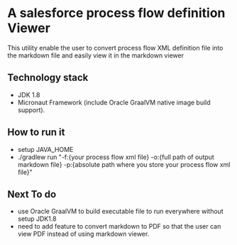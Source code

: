 # A salesforce process flow definition Viewer

This utility enable the user to convert process flow XML definition file into the markdown file and easily view it in 
the markdown viewer

## Technology stack
- JDK 1.8
- Micronaut Framework (include Oracle GraalVM native image build support).

## How to run it
- setup JAVA_HOME
- ./gradlew run "-f:{your process flow xml file} -o:{full path of output markdown file} -p:{absolute path where you store your process flow xml file}"

## Next To do
- use Oracle GraalVM to build executable file to run everywhere without setup JDK1.8
- need to add feature to convert markdown to PDF so that the user can view PDF instead of using markdown viewer.